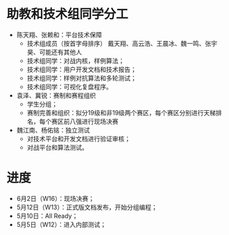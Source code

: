 # 助教和技术组同学分工
- 陈天翔、张赖和：平台技术保障
  - 技术组成员（按首字母排序） 戴天翔、高云浩、王晨冰、魏一鸣、张宇昊、可能还有其他人
  - 技术组同学：对战内核，样例算法；
  - 技术组同学：用户开发文档和技术报告；
  - 技术组同学：样例对抗算法和多轮测试；
  - 技术组同学：可视化复盘程序。
- 袁泽、冀锐：赛制和赛程组织
  - 学生分组；
  - 赛制完善和组织：拟分19级和非19级两个赛区，每个赛区分别进行天梯排名，每个赛区前八强进行现场决赛
- 魏江南、杨佑铭：独立测试
  - 对技术平台和开发文档进行验证审核；
  - 对战平台和算法测试。

# 进度
- 6月2日（W16）：现场决赛；
- 5月12日（W13）：正式版文档发布，开始分组编程；
- 5月10日：All Ready；
- 5月5日（W12）：进入内部测试；
